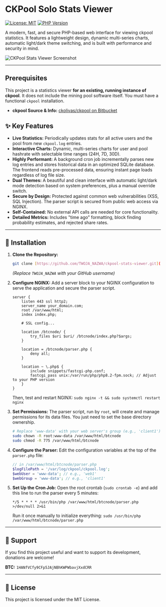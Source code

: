 # CKPool Solo Stats Viewer

[![License: MIT](https://img.shields.io/badge/License-MIT-yellow.svg)](https://opensource.org/licenses/MIT)
[![PHP Version](https://img.shields.io/badge/php-8.0%2B-blue.svg)](https://www.php.net/)

A modern, fast, and secure PHP-based web interface for viewing ckpool statistics. It features a lightweight design, dynamic multi-series charts, automatic light/dark theme switching, and is built with performance and security in mind.

![CKPool Stats Viewer Screenshot](https://i.imgur.com/f8VzaNc.png)


---

## Prerequisites

This project is a statistics viewer **for an existing, running instance of ckpool**. It does not include the mining pool software itself. You must have a functional `ckpool` installation.

* **ckpool Source & Info:** [ckolivas/ckpool on Bitbucket](https://bitbucket.org/ckolivas/ckpool-solo/src/solobtc/)

## ✨ Key Features

* **Live Statistics:** Periodically updates stats for all active users and the pool from new `ckpool.log` entries.
* **Interactive Charts:** Dynamic, multi-series charts for user and pool hashrate with selectable time ranges (24H, 7D, 30D).
* **Highly Performant:** A background cron job incrementally parses new log entries and stores historical data in an optimized SQLite database. The frontend reads pre-processed data, ensuring instant page loads regardless of log file size.
* **Dual Themes:** A beautiful and clean interface with automatic light/dark mode detection based on system preferences, plus a manual override switch.
* **Secure by Design:** Protected against common web vulnerabilities (XSS, SQL Injection). The parser script is secured from public web access via NGINX.
* **Self-Contained:** No external API calls are needed for core functionality.
* **Detailed Metrics:** Includes "time ago" formatting, block finding probability estimates, and rejected share rates.

---

## 🚀 Installation

1.  **Clone the Repository:**
    ```bash
    git clone [https://github.com/TWOJA_NAZWA/ckpool-stats-viewer.git](https://github.com/TWOJA_NAZWA/ckpool-stats-viewer.git) /var/www/html/btcnode
    ```
    *(Replace `TWOJA_NAZWA` with your GitHub username)*

2.  **Configure NGINX:**
    Add a server block to your NGINX configuration to serve the application and secure the parser script.
    ```nginx
    server {
        listen 443 ssl http2;
        server_name your_domain.com;
        root /var/www/html;
        index index.php;

        # SSL config...

        location /btcnode/ {
            try_files $uri $uri/ /btcnode/index.php?$args;
        }

        location = /btcnode/parser.php {
            deny all;
        }

        location ~ \.php$ {
            include snippets/fastcgi-php.conf;
            fastcgi_pass unix:/var/run/php/php8.2-fpm.sock; // Adjust to your PHP version
        }
    }
    ```
    Then, test and restart NGINX: `sudo nginx -t && sudo systemctl restart nginx`

3.  **Set Permissions:**
    The parser script, run by `root`, will create and manage permissions for its data files. You just need to set the base directory ownership.
    ```bash
    # Replace 'www-data' with your web server's group (e.g., 'client1')
    sudo chown -R root:www-data /var/www/html/btcnode
    sudo chmod -R 775 /var/www/html/btcnode
    ```

4.  **Configure the Parser:**
    Edit the configuration variables at the top of the `parser.php` file:
    ```php
    // in /var/www/html/btcnode/parser.php
    $logFilePath = '/var/log/ckpool/ckpool.log'; 
    $webUser = 'www-data'; // e.g., 'web1'
    $webGroup = 'www-data'; // e.g., 'client1'
    ```

5.  **Set Up the Cron Job:**
    Open the root crontab (`sudo crontab -e`) and add this line to run the parser every 5 minutes:
    ```crontab
    */5 * * * * /usr/bin/php /var/www/html/btcnode/parser.php >/dev/null 2>&1
    ```
    Run it once manually to initialize everything: `sudo /usr/bin/php /var/www/html/btcnode/parser.php`

---

## 💖 Support

If you find this project useful and want to support its development, donations are welcome!

**BTC:** `1HANfVCfy9CFp5JAjNBhKWPWbavjXxdCRR`

---

## 📄 License

This project is licensed under the MIT License.

